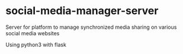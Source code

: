 # social-media-manager-server
Server for platform to manage synchronized media sharing on various social media websites

Using python3 with flask
